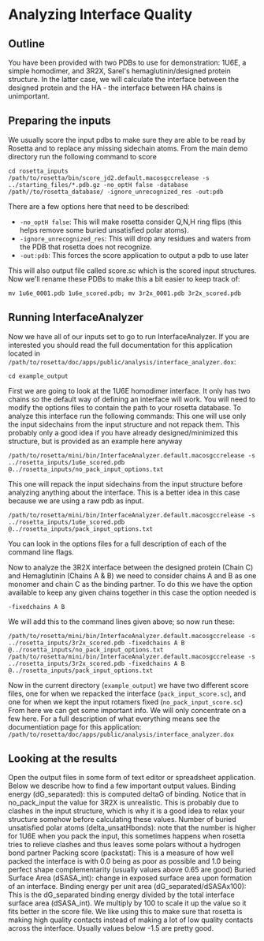 Analyzing Interface Quality
===========================

Outline
-------
You have been provided with two PDBs to use for demonstration: 1U6E, a simple homodimer, and 3R2X, Sarel's hemaglutinin/designed protein structure.  In the latter case, we will calculate the interface between the designed protein and the HA - the interface between HA chains is unimportant.

Preparing the inputs
--------------------
We usually score the input pdbs to make sure they are able to be read by Rosetta and to replace any missing sidechain atoms.
From the main demo directory run the following command to score 

    cd rosetta_inputs
    /path/to/rosetta/bin/score_jd2.default.macosgccrelease -s ../starting_files/*.pdb.gz -no_optH false -database /path//to/rosetta_database/ -ignore_unrecognized_res -out:pdb

There are a few options here that need to be described:
* `-no_optH false`: This will make rosetta consider Q,N,H ring flips (this helps remove some buried unsatisfied polar atoms).
* `-ignore_unrecognized_res`: This will drop any residues and waters from the PDB that rosetta does not recognize.
* `-out:pdb`: This forces the score application to output a pdb to use later

This will also output file called score.sc which is the scored input structures.
Now we'll rename these PDBs to make this a bit easier to keep track of:

    mv 1u6e_0001.pdb 1u6e_scored.pdb; mv 3r2x_0001.pdb 3r2x_scored.pdb

Running InterfaceAnalyzer
-------------------------
Now we have all of our inputs set to go to run InterfaceAnalyzer.
If you are interested you should read the full documentation for this application located in `/path/to/rosetta/doc/apps/public/analysis/interface_analyzer.dox`:

    cd example_output

First we are going to look at the 1U6E homodimer interface.  It only has two chains so the default way of defining an interface will work. 
You will need to modify the options files to contain the path to your rosetta database.
To analyze this interface run the following commands:
This one will use only the input sidechains from the input structure and not repack them.  This probably only a good idea if you have already designed/minimized this structure, but is provided as an example here anyway

    /path/to/rosetta/mini/bin/InterfaceAnalyzer.default.macosgccrelease -s ../rosetta_inputs/1u6e_scored.pdb @../rosetta_inputs/no_pack_input_options.txt

This one will repack the input sidechains from the input structure before analyzing anything about the interface. This is a better idea in this case because we are using a raw pdb as input.

    /path/to/rosetta/mini/bin/InterfaceAnalyzer.default.macosgccrelease -s ../rosetta_inputs/1u6e_scored.pdb @../rosetta_inputs/pack_input_options.txt

You can look in the options files for a full description of each of the command line flags.

Now to analyze the 3R2X interface between the designed protein (Chain C) and Hemaglutinin (Chains A & B)  we need to consider chains A and B as one monomer and chain C as the binding partner. To do this we have the option available to keep any given chains together in this case the option needed is 

    -fixedchains A B

We will add this to the command lines given above; so now run these:

    /path/to/rosetta/mini/bin/InterfaceAnalyzer.default.macosgccrelease -s ../rosetta_inputs/3r2x_scored.pdb -fixedchains A B @../rosetta_inputs/no_pack_input_options.txt
    /path/to/rosetta/mini/bin/InterfaceAnalyzer.default.macosgccrelease -s ../rosetta_inputs/3r2x_scored.pdb -fixedchains A B @../rosetta_inputs/pack_input_options.txt

Now in the current directory (`example_output`) we have two different score files, one for when we repacked the interface (`pack_input_score.sc`), and one for when we kept the input rotamers fixed (`no_pack_input_score.sc`)
From here we can get some important info.  We will only concentrate on a few here. For a full description of what everything means see the documentiation page for this application: `/path/to/rosetta/doc/apps/public/analysis/interface_analyzer.dox`

Looking at the results
----------------------
Open the output files in some form of text editor or spreadsheet application.  Below we describe how to find a few important output values.
Binding energy (dG_separated): this is computed deltaG of binding. Notice that in no_pack_input the value for 3R2X is unrealistic.  This is probably due to clashes in the input structure, which is why it is a good idea to relax your structure somehow before calculating these values.
Number of buried unsatisfied polar atoms (delta_unsatHbonds): note that the number is higher for 1U6E when you pack the input, this sometimes happens when rosetta tries to relieve clashes and thus leaves some polars without a hydrogen bond partner
Packing score (packstat): This is a measure of how well packed the interface is with 0.0 being as poor as possible and 1.0 being perfect shape complementarity (usually values above 0.65 are good)
Buried Surface Area (dSASA_int): change in exposed surface area upon formation of an interface.
Binding energy per unit area (dG_separated/dSASAx100): This is the dG_separated binding energy divided by the total interface surface area (dSASA_int). We multiply by 100 to scale it up the value so it fits better in the score file.  We like using this to make sure that rosetta is making high quality contacts instead of making a lot of low quality contacts across the interface.  Usually values below -1.5 are pretty good. 

